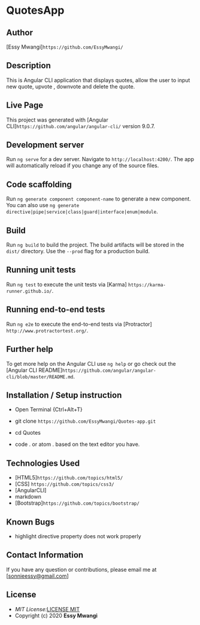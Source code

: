 # QuotesApp

## Author

[Essy Mwangi]`https://github.com/EssyMwangi/`

## Description

This is Angular CLI application that displays quotes, allow the user to input new quote, upvote , downvote and delete the quote.

## Live Page

This project was generated with [Angular CLI]`https://github.com/angular/angular-cli/` version 9.0.7.

## Development server

Run `ng serve` for a dev server. Navigate to `http://localhost:4200/`. The app will automatically reload if you change any of the source files.

## Code scaffolding

Run `ng generate component component-name` to generate a new component. You can also use `ng generate directive|pipe|service|class|guard|interface|enum|module`.

## Build

Run `ng build` to build the project. The build artifacts will be stored in the `dist/` directory. Use the `--prod` flag for a production build.

## Running unit tests

Run `ng test` to execute the unit tests via [Karma] `https://karma-runner.github.io/`.

## Running end-to-end tests

Run `ng e2e` to execute the end-to-end tests via [Protractor] `http://www.protractortest.org/`.

## Further help

To get more help on the Angular CLI use `ng help` or go check out the [Angular CLI README]`https://github.com/angular/angular-cli/blob/master/README.md`.

## Installation / Setup instruction

- Open Terminal {Ctrl+Alt+T}

- git clone `https://github.com/EssyMwangi/Quotes-app.git`

- cd Quotes

- code . or atom . based on the text editor you have.

## Technologies Used

- [HTML5]`https://github.com/topics/html5/`
- [CSS] `https://github.com/topics/css3/`
- [AngularCLI]
- markdown
- [Bootstrap]`https://github.com/topics/bootstrap/`

## Known Bugs

- highlight directive property does not work properly

## Contact Information

If you have any question or contributions, please email me at [sonnieessy@gmail.com]

## License

- _MIT License:_[LICENSE MIT](./LICENSE)
- Copyright (c) 2020 **Essy Mwangi**
